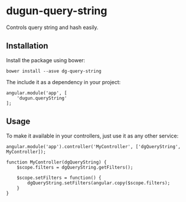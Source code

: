 # dugun-query-string
Controls query string and hash easily.

## Installation
Install the package using bower:

    bower install --asve dg-query-string
    
The include it as a dependency in your project:
    
    angular.module('app', [
        'dugun.queryString'
    ];

## Usage

To make it available in your controllers, just use it as any other service:

    angular.module('app').controller('MyController', ['dgQueryString', MyController]);
    
    function MyController(dgQueryString) {
        $scope.filters = dgQueryString.getFilters();
        
        $scope.setFilters = function() {
            dgQueryString.setFilters(angular.copy($scope.filters);
        }
    }
